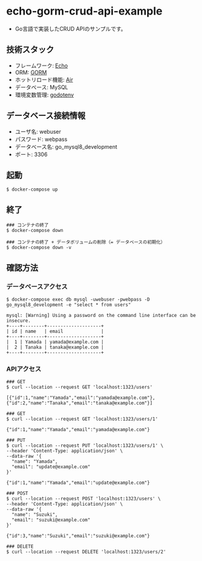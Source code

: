 # echo-gorm-crud-api-example
- Go言語で実装したCRUD APIのサンプルです。

## 技術スタック
- フレームワーク: [Echo](https://echo.labstack.com/)
- ORM: [GORM](https://gorm.io/ja_JP/)
- ホットリロード機能: [Air](https://github.com/cosmtrek/air)
- データベース: MySQL
- 環境変数管理: [godotenv](https://github.com/joho/godotenv)

## データベース接続情報

- ユーザ名: webuser
- パスワード: webpass
- データベース名: go_mysql8_development
- ポート: 3306

## 起動

```
$ docker-compose up
```

## 終了

```
### コンテナの終了
$ docker-compose down

### コンテナの終了 + データボリュームの削除（= データベースの初期化）
$ docker-compose down -v
```

## 確認方法

### データベースアクセス

```
$ docker-compose exec db mysql -uwebuser -pwebpass -D go_mysql8_development -e "select * from users"

mysql: [Warning] Using a password on the command line interface can be insecure.
+----+--------+--------------------+
| id | name   | email              |
+----+--------+--------------------+
|  1 | Yamada | yamada@example.com |
|  2 | Tanaka | tanaka@example.com |
+----+--------+--------------------+
```

### APIアクセス

```
### GET
$ curl --location --request GET 'localhost:1323/users'

[{"id":1,"name":"Yamada","email":"yamada@example.com"},{"id":2,"name":"Tanaka","email":"tanaka@example.com"}]
```

```
### GET
$ curl --location --request GET 'localhost:1323/users/1'

{"id":1,"name":"Yamada","email":"yamada@example.com"}
```

```
### PUT
$ curl --location --request PUT 'localhost:1323/users/1' \
--header 'Content-Type: application/json' \
--data-raw '{
  "name": "Yamada",
  "email": "update@example.com"
}'

{"id":1,"name":"Yamada","email":"update@example.com"}
```

```
### POST
$ curl --location --request POST 'localhost:1323/users' \
--header 'Content-Type: application/json' \
--data-raw '{
  "name": "Suzuki",
  "email": "suzuki@example.com"
}'

{"id":3,"name":"Suzuki","email":"suzuki@example.com"}
```

```
### DELETE
$ curl --location --request DELETE 'localhost:1323/users/2'
```